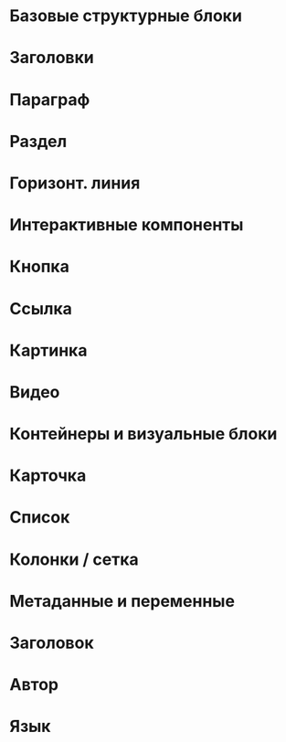# Базовые структурные блоки
# Заголовки
# Параграф
# Раздел
# Горизонт. линия

# Интерактивные компоненты
# Кнопка
# Ссылка
# Картинка
# Видео

# Контейнеры и визуальные блоки
# Карточка
# Список
# Колонки / сетка

# Метаданные и переменные
# Заголовок
# Автор
# Язык

